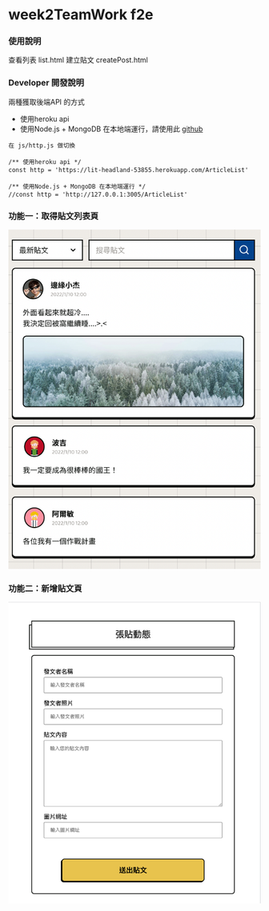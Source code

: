 # week2TeamWork f2e

### 使用說明
查看列表 list.html
建立貼文 createPost.html
### Developer 開發說明
兩種獲取後端API 的方式
- 使用heroku api
- 使用Node.js + MongoDB 在本地端運行，請使用此 [github](https://github.com/larrylinr5/week2TeamWork
)


```
在 js/http.js 做切換

/** 使用heroku api */
const http = 'https://lit-headland-53855.herokuapp.com/ArticleList'

/** 使用Node.js + MongoDB 在本地端運行 */
//const http = 'http://127.0.0.1:3005/ArticleList'
```

### 功能一：取得貼文列表頁
![](image/list.png)

### 功能二：新增貼文頁
![](image/post.png)

